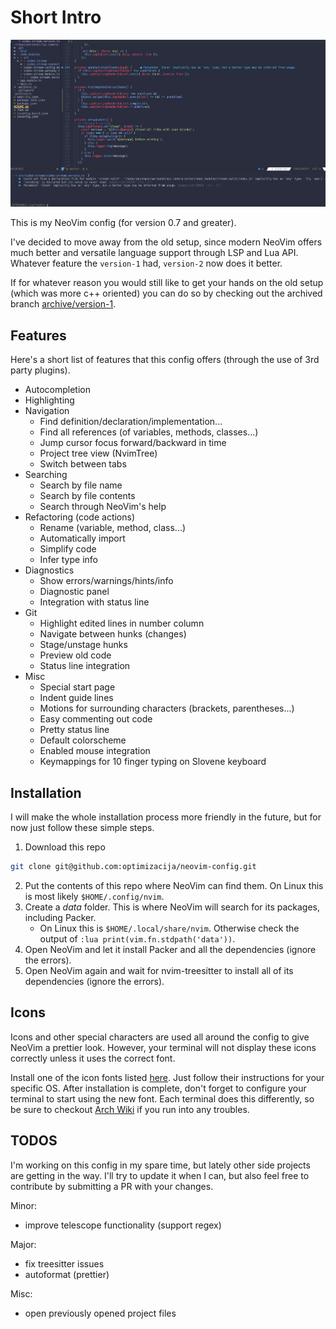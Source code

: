 # Short Intro

![Screenshot](./assets/nvim-screenshot.png)

This is my NeoVim config (for version 0.7 and greater).

I've decided to move away from the old setup, since modern NeoVim offers much better
and versatile language support through LSP and Lua API. 
Whatever feature the `version-1` had, `version-2` now does it better.

If for whatever reason you would still like to get your hands on the old setup
(which was more c++ oriented)
you can do so by checking out the archived branch [archive/version-1](https://github.com/optimizacija/neovim-config/tree/archive/version-1).

## Features

Here's a short list of features that this config offers (through the use of 3rd party plugins).

* Autocompletion 
* Highlighting 
* Navigation
    * Find definition/declaration/implementation...
    * Find all references (of variables, methods, classes...)
    * Jump cursor focus forward/backward in time
    * Project tree view (NvimTree)
    * Switch between tabs
* Searching
    * Search by file name
    * Search by file contents
    * Search through NeoVim's help
* Refactoring (code actions)
    * Rename (variable, method, class...)
    * Automatically import
    * Simplify code
    * Infer type info
* Diagnostics
    * Show errors/warnings/hints/info
    * Diagnostic panel
    * Integration with status line
* Git
    * Highlight edited lines in number column
    * Navigate between hunks (changes)
    * Stage/unstage hunks
    * Preview old code
    * Status line integration
* Misc
    * Special start page
    * Indent guide lines
    * Motions for surrounding characters (brackets, parentheses...)
    * Easy commenting out code
    * Pretty status line
    * Default colorscheme
    * Enabled mouse integration
    * Keymappings for 10 finger typing on Slovene keyboard 

## Installation

I will make the whole installation process more friendly in the future,
but for now just follow these simple steps.

1. Download this repo
```bash
git clone git@github.com:optimizacija/neovim-config.git
```
2. Put the contents of this repo where NeoVim can find them. On Linux this is most likely `$HOME/.config/nvim`.
3. Create a *data* folder. This is where NeoVim will search for its packages, including Packer.
    - On Linux this is `$HOME/.local/share/nvim`. Otherwise check the output of `:lua print(vim.fn.stdpath('data'))`.
4. Open NeoVim and let it install Packer and all the dependencies (ignore the errors).
5. Open NeoVim again and wait for nvim-treesitter to install all of its dependencies (ignore the errors).


## Icons
Icons and other special characters are used all around the config to give NeoVim a prettier look.
However, your terminal will not display these icons correctly unless it uses the correct font.

Install one of the icon fonts listed [here](https://www.nerdfonts.com/). Just follow their instructions for your specific OS.
After installation is complete, don't forget to configure your terminal to start using the new font. 
Each terminal does this differently, so be sure to checkout [Arch Wiki](https://wiki.archlinux.org/) if you run into any troubles.


## TODOS

I'm working on this config in my spare time, but lately other side projects are getting in the way. I'll try to update it when I can, but also feel free to contribute by submitting a PR with your changes.

Minor:
- improve telescope functionality (support regex)

Major:
- fix treesitter issues
- autoformat (prettier)

Misc:
- open previously opened project files
